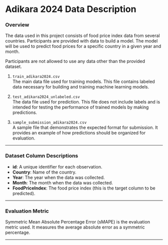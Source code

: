 # Adikara 2024 Data Description

### Overview
The data used in this project consists of food price index data from several countries. Participants are provided with data to build a model. The model will be used to predict food prices for a specific country in a given year and month.

Participants are not allowed to use any data other than the provided dataset.

1. ```train_adikara2024.csv```  
   The main data file used for training models. This file contains labeled data necessary for building and training machine learning models.

2. ```test_adikara2024_unlabeled.csv```  
   The data file used for prediction. This file does not include labels and is intended for testing the performance of trained models by making predictions.

3. ```sample_submission_adikara2024.csv```  
   A sample file that demonstrates the expected format for submission. It provides an example of how predictions should be organized for evaluation.

---

### Dataset Column Descriptions
- **id**: A unique identifier for each observation.
- **Country**: Name of the country.
- **Year**: The year when the data was collected.
- **Month**: The month when the data was collected.
- **FoodPriceIndex**: The food price index (this is the target column to be predicted).
  
---

### Evaluation Metric
Symmetric Mean Absolute Percentage Error (sMAPE) is the evaluation metric used. It measures the average absolute error as a symmetric percentage.

---
